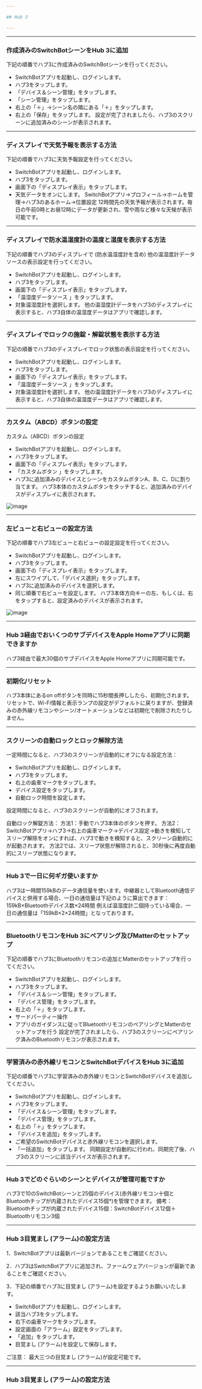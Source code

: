 ```yaml
---

## Hub 3

---
```


---
### 作成済みのSwitchBotシーンをHub 3に追加

下記の順番でハブ3に作成済みのSwitchBotシーンを行ってください。
- SwitchBotアプリを起動し、ログインします。
- ハブ3をタップします。
- 「デバイス＆シーン管理」をタップします。
- 「シーン管理」をタップします。
- 右上の「＋」→シーン名の隣にある「＋」をタップします。
- 右上の「保存」をタップします。
設定が完了されましたら、ハブ3のスクリーンに追加済みのシーンが表示されます。


---
### ディスプレイで天気予報を表示する方法

下記の順番でハブ3に天気予報設定を行ってください。
- SwitchBotアプリを起動し、ログインします。
- ハブ3をタップします。
- 画面下の「ディスプレイ表示」をタップします。
- 天気データをオンにします。
SwitchBotアプリ→プロフィール→ホームを管理→ハブ3のあるホーム→位置設定
12時間先の天気予報が表示されます。毎日の午前0時とお昼12時にデータが更新され、雪や雨など様々な天候が表示可能です。





---
### ディスプレイで防水温湿度計の温度と湿度を表示する方法

下記の順番でハブ3のディスプレイで (防水温湿度計を含め) 他の温湿度計データソースの表示設定を行ってください。

- SwitchBotアプリを起動し、ログインします。
- ハブ3をタップします。
- 画面下の「ディスプレイ表示」をタップします。
- 「温湿度データソース 」をタップします。
- 対象温湿度計を選択します。
他の温湿度計データをハブ3のディスプレイに表示すると、ハブ3自体の温湿度データはアプリで確認します。


---
### ディスプレイでロックの施錠・解錠状態を表示する方法

下記の順番でハブ3のディスプレイでロック状態の表示設定を行ってください。

- SwitchBotアプリを起動し、ログインします。
- ハブ3をタップします。
- 画面下の「ディスプレイ表示」をタップします。
- 「温湿度データソース 」をタップします。
- 対象温湿度計を選択します。
他の温湿度計データをハブ3のディスプレイに表示すると、ハブ3自体の温湿度データはアプリで確認します。



---
### カスタム（ABCD）ボタンの設定

カスタム（ABCD）ボタンの設定
- SwitchBotアプリを起動し、ログインします。
- ハブ3をタップします。
- 画面下の「ディスプレイ表示」をタップします。
- 「カスタムボタン 」をタップします。
- ハブ3に追加済みのデバイスとシーンをカスタムボタンA、B、C、Dに割り当てます。
ハブ3本体のカスタムボタンをタッチすると、追加済みのデバイスがディスプレイに表示されます。

![image](https://github.com/user-attachments/assets/133a8a12-6348-49e0-a101-7e045a26098f)


---
### 左ビューと右ビューの設定方法

下記の順番でハブ3左ビューと右ビューの設定設定を行ってください。
- SwitchBotアプリを起動し、ログインします。
- ハブ3をタップします。
- 画面下の「ディスプレイ表示」をタップします。
- 左にスワイプして、「デバイス選択」をタップします。
- ハブ3に追加済みのデバイスを選択します。
- 同じ順番で右ビューを設定します。
ハブ3本体方向キーの左、もしくは、右をタップすると、設定済みのデバイスが表示されます。

![image](https://github.com/user-attachments/assets/12a00f45-82ad-4d77-b5cc-2d2163bd4b5b)


---
### Hub 3経由でおいくつのサブデバイスをApple Homeアプリに同期できますか

ハブ3経由で最大30個のサブデバイスをApple Homeアプリに同期可能です。


---
### 初期化/リセット

ハブ3本体にあるon offボタンを同時に15秒間長押ししたら、初期化されます。リセットで、Wi-Fi情報と表示ランプの設定がデフォルトに戻りますが、登録済みの赤外線リモコンやシーン/オートメーションなどは初期化で削除されたりしません。

---
### スクリーンの自動ロックとロック解除方法

一定時間になると、ハブ3のスクリーンが自動的にオフになる設定方法：
- SwitchBotアプリを起動し、ログインします。
- ハブ3をタップします。
- 右上の歯車マークをタップします。
- デバイス設定をタップします。
- 自動ロック時間を設定します。

設定時間になると、ハブ3のスクリーンが自動的にオフされます。


自動ロック解錠方法：
方法1：手動でハブ3本体のボタンを押す。
方法2：SwitchBotアプリ→ハブ3→右上の歯車マーク→デバイス設定→動きを検知してスリープ解除をオンにすれば、ハブ3で動きを検知すると、スクリーン自動的にが起動されます。
方法2では、スリープ状態が解除されると、30秒後に再度自動的にスリープ状態になります。


---
### Hub 3で一日に何ギガ使いますか

ハブ3は一時間159kBのデータ通信量を使います。中継器としてBluetooth通信デバイスと併用する場合、一日の通信量は下記のように算出できます：
159kB×Bluetoothデバイス数×24時間
例えば温湿度計二個持っている場合、一日の通信量は「159kB×2×24時間」となっております。

---
### BluetoothリモコンをHub 3にペアリング及びMatterのセットアップ

下記の順番でハブ3にBluetoothリモコンの追加とMatterのセットアップを行ってください。
- SwitchBotアプリを起動し、ログインします。
- ハブ3をタップします。
- 「デバイス＆シーン管理」をタップします。
- 「デバイス管理」をタップします。
- 右上の「＋」をタップします。
- サードパーティー操作
- アプリのガイダンスに従ってBluetoothリモコンのペアリングとMatterのセットアップを行う
設定が完了されましたら、ハブ3のスクリーンにペアリング済みのBluetoothリモコンが表示されます。

---
### 学習済みの赤外線リモコンとSwitchBotデバイスをHub 3に追加

下記の順番でハブ3に学習済みの赤外線リモコンとSwitchBotデバイスを追加してください。
- SwitchBotアプリを起動し、ログインします。
- ハブ3をタップします。
- 「デバイス＆シーン管理」をタップします。
- 「デバイス管理」をタップします。
- 右上の「＋」をタップします。
- 「デバイスを追加」をタップします。
- ご希望のSwitchBotデバイスと赤外線リモコンを選択します。
- 「一括追加」をタップします。
同期設定が自動的に行われ、同期完了後、ハブ3のスクリーンに該当デバイスが表示されます。

---
### Hub 3でどのぐらいのシーンとデバイスが管理可能ですか

ハブ3で10のSwitchBotシーンと25個のデバイス(赤外線リモコン十個とBluetoothチップが内蔵されたデバイス15個*)を管理できます。
備考：
Bluetoothチップが内蔵されたデバイス15個：SwitchBotデバイス12個＋Bluetoothリモコン3個

---
### Hub 3目覚まし (アラーム)の設定方法

1．SwitchBotアプリは最新バージョンであることをご確認ください。

2．ハブ3はSwitchBotアプリに追加され、ファームウェアバージョンが最新であることをご確認ください。

3．下記の順番でハブ3に目覚まし (アラーム)を設定するようお願いいたします。
- SwitchBotアプリを起動し、ログインします。
- 該当ハブ3をタップします。
- 右下の歯車マークをタップします。
- 設定画面の「アラーム」設定をタップします。
- 「追加」をタップします。
- 目覚まし (アラーム)を設定して保存します。

ご注意：
最大三つの目覚まし (アラーム)が設定可能です。

---
### Hub 3目覚まし (アラーム)の設定方法

